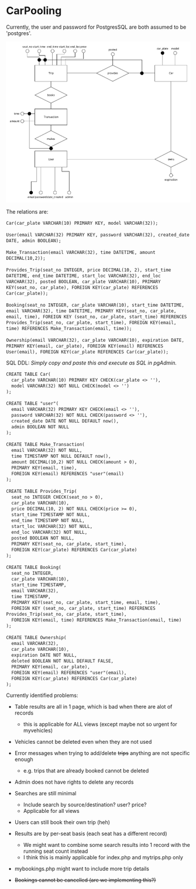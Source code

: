 # CarPooling

Currently, the user and password for PostgresSQL are both assumed to be 'postgres'.

![](er.png)

The relations are:
```
Car(car_plate VARCHAR(10) PRIMARY KEY, model VARCHAR(32));

User(email VARCHAR(32) PRIMARY KEY, password VARCHAR(32), created_date DATE, admin BOOLEAN);

Make_Transaction(email VARCHAR(32), time DATETIME, amount DECIMAL(10,2));

Provides_Trip(seat_no INTEGER, price DECIMAL(10, 2), start_time DATETIME, end_time DATETIME, start_loc VARCHAR(32), end_loc VARCHAR(32), posted BOOLEAN, car_plate VARCHAR(10), PRIMARY KEY(seat_no, car_plate), FOREIGN KEY(car_plate) REFERENCES Car(car_plate));

Booking(seat_no INTEGER, car_plate VARCHAR(10), start_time DATETIME, email VARCHAR(32), time DATETIME, PRIMARY KEY(seat_no, car_plate, email, time), FOREIGN KEY (seat_no, car_plate, start_time) REFERENCES Provides_Trip(seat_no, car_plate, start_time), FOREIGN KEY(email, time) REFERENCES Make_Transaction(email, time));

Ownership(email VARCHAR(32), car_plate VARCHAR(10), expiration DATE, PRIMARY KEY(email, car_plate), FOREIGN KEY(email) REFERENCES User(email), FOREIGN KEY(car_plate REFERENCES Car(car_plate));
```

SQL DDL:
_Simply copy and paste this and execute as SQL in pgAdmin._
```
CREATE TABLE Car(
  car_plate VARCHAR(10) PRIMARY KEY CHECK(car_plate <> ''),
  model VARCHAR(32) NOT NULL CHECK(model <> '')
);

CREATE TABLE "user"(
  email VARCHAR(32) PRIMARY KEY CHECK(email <> ''),
  password VARCHAR(32) NOT NULL CHECK(password <> ''),
  created_date DATE NOT NULL DEFAULT now(),
  admin BOOLEAN NOT NULL
);

CREATE TABLE Make_Transaction(
  email VARCHAR(32) NOT NULL,
  time TIMESTAMP NOT NULL DEFAULT now(),
  amount DECIMAL(10,2) NOT NULL CHECK(amount > 0),
  PRIMARY KEY(email, time),
  FOREIGN KEY(email) REFERENCES "user"(email)
);

CREATE TABLE Provides_Trip(
  seat_no INTEGER CHECK(seat_no > 0),
  car_plate VARCHAR(10),
  price DECIMAL(10, 2) NOT NULL CHECK(price >= 0),
  start_time TIMESTAMP NOT NULL,
  end_time TIMESTAMP NOT NULL,
  start_loc VARCHAR(32) NOT NULL,
  end_loc VARCHAR(32) NOT NULL,
  posted BOOLEAN NOT NULL,
  PRIMARY KEY(seat_no, car_plate, start_time),
  FOREIGN KEY(car_plate) REFERENCES Car(car_plate)
);

CREATE TABLE Booking(
  seat_no INTEGER,
  car_plate VARCHAR(10),
  start_time TIMESTAMP,
  email VARCHAR(32),
  time TIMESTAMP,
  PRIMARY KEY(seat_no, car_plate, start_time, email, time),
  FOREIGN KEY (seat_no, car_plate, start_time) REFERENCES Provides_Trip(seat_no, car_plate, start_time),
  FOREIGN KEY(email, time) REFERENCES Make_Transaction(email, time)
);

CREATE TABLE Ownership(
  email VARCHAR(32),
  car_plate VARCHAR(10),
  expiration DATE NOT NULL,
  deleted BOOLEAN NOT NULL DEFAULT FALSE,
  PRIMARY KEY(email, car_plate),
  FOREIGN KEY(email) REFERENCES "user"(email),
  FOREIGN KEY(car_plate) REFERENCES Car(car_plate)
);
```

Currently identified problems:
- Table results are all in 1 page, which is bad when there are alot of records
  - this is applicable for ALL views (except maybe not so urgent for myvehicles)
- Vehicles cannot be deleted even when they are not used
- Error messages when trying to add/delete <s>trips</s> anything are not specific enough
  - e.g. trips that are already booked cannot be deleted
- Admin does not have rights to delete any records
- Searches are still minimal
  - Include search by source/destination? user? price?
  - Applicable for all views
- Users can still book their own trip (heh)
- Results are by per-seat basis (each seat has a different record)
  - We might want to combine some search results into 1 record with the running seat count instead
  - I think this is mainly applicable for index.php and mytrips.php only
- mybookings.php might want to include more trip details

- <s>Bookings cannot be cancelled (are we implementing this?)</s>
